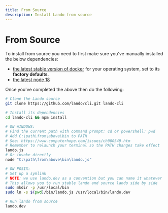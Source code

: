 ```yaml
---
title: From Source
description: Install Lando from source
---
```


# From Source

To install from source you need to first make sure you've manually installed the below dependencies:

* [the latest stable version of docker](https://docs.docker.com/engine/install/) for your operating system, set to its **factory defaults**.
* [the latest node 18](https://nodejs.org/en/download/)

Once you've completed the above then do the following:

```sh
# Clone the Lando source
git clone https://github.com/lando/cli.git lando-cli

# Install its dependencies
cd lando-cli && npm install

# ON WINDOWS:
# Find the current path with command prompt: cd or powershell: pwd
# Add C:\path\from\above\bin to PATH
# See: https://www.computerhope.com/issues/ch000549.htm
# Remember to relaunch your terminal so the PATH changes take effect
lando.js
# Or invoke directly
node "C:\path\from\above\bin\lando.js"

# ON POSIX:
# Set up a symlink
# NOTE: we use lando.dev as a convention but you can name it whatever
# This allows you to run stable lando and source lando side by side
sudo mkdir -p /usr/local/bin
sudo ln -s $(pwd)/bin/lando.js /usr/local/bin/lando.dev

# Run lando from source
lando.dev
```

